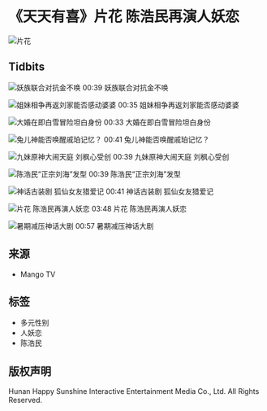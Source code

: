# 《天天有喜》片花 陈浩民再演人妖恋

![片花](https://3ottimg.hitv.com/preview/jinying/prev/04duanpiantupianchucun/chenhaom-0626.jpg_220x125.jpg_160x90_h.webp)

## Tidbits

![妖族联合对抗金不唤](https://3ottimg.hitv.com/preview/jinying/prev/04duanpiantupianchucun/ttyx-0802.jpg_220x125.jpg_160x90_h.webp) 00:39 妖族联合对抗金不唤

![姐妹相争再返刘家能否感动婆婆](https://3ottimg.hitv.com/preview/jinying/prev/04duanpiantupianchucun/ttyx-0731.jpg_220x125.jpg_160x90_h.webp) 00:35 姐妹相争再返刘家能否感动婆婆

![大婚在即白雪冒险坦白身份](https://1ottimg.hitv.com/preview/jinying/prev/04duanpiantupianchucun/ttyx-0730.jpg_220x125.jpg_160x90_h.webp) 00:33 大婚在即白雪冒险坦白身份

![兔儿神能否唤醒戚珀记忆？](https://i3.hitv.com/p1/20140818G/G433177.jpg_220x125.jpg_160x90_h.webp) 00:41 兔儿神能否唤醒戚珀记忆？

![九妹原神大闹天庭 刘枫心受创](https://1ottimg.hitv.com/preview/jinying/prev/04duanpiantupianchucun/0717-ttyx.jpg_220x125.jpg_160x90_h.webp) 00:39 九妹原神大闹天庭 刘枫心受创

![陈浩民“正宗刘海”发型](https://0img.hitv.com/preview/sp_images/2016/dianshiju/6230/425167/20160726223941217.jpg_220x125.jpg_160x90_h.webp) 00:39 陈浩民“正宗刘海”发型

![神话古装剧 狐仙女友猎爱记](https://2img.hitv.com/preview/sp_images/2016/dianshiju/6230/425166/20160726223948189.jpg_220x125.jpg_160x90_h.webp) 00:41 神话古装剧 狐仙女友猎爱记

![片花 陈浩民再演人妖恋](https://3ottimg.hitv.com/preview/jinying/prev/04duanpiantupianchucun/chenhaom-0626.jpg_220x125.jpg_160x90_h.webp) 03:48 片花 陈浩民再演人妖恋

![暑期减压神话大剧](https://0ottimg.hitv.com/preview/jinying/prev/04duanpiantupianchucun/ttyx.jpg_220x125.jpg_160x90_h.webp) 00:57 暑期减压神话大剧

## 来源
- Mango TV

## 标签
- 多元性别
- 人妖恋
- 陈浩民

## 版权声明
Hunan Happy Sunshine Interactive Entertainment Media Co., Ltd. All Rights Reserved.